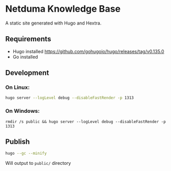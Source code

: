 # Netduma Knowledge Base

A static site generated with Hugo and Hextra.

## Requirements

* Hugo installed https://github.com/gohugoio/hugo/releases/tag/v0.135.0
* Go installed

## Development

### On Linux:

```bash
hugo server --logLevel debug --disableFastRender -p 1313
```

### On Windows:

```batch
rmdir /s public && hugo server --logLevel debug --disableFastRender -p 1313
```

## Publish

```bash
hugo --gc --minify
```

Will output to `public/` directory